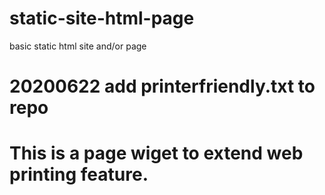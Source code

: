 # static-site-html-page
basic static html site and/or page
# 20200622 add printerfriendly.txt to repo
# This is a page wiget to extend web printing feature. 
